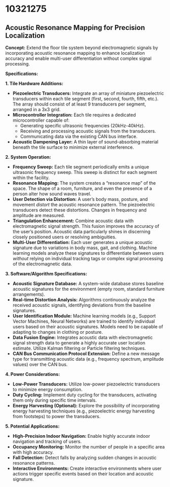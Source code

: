 # 10321275

## Acoustic Resonance Mapping for Precision Localization

**Concept:** Extend the floor tile system beyond electromagnetic signals by incorporating acoustic resonance mapping to enhance localization accuracy and enable multi-user differentiation without complex signal processing.

**Specifications:**

**1. Tile Hardware Additions:**

*   **Piezoelectric Transducers:** Integrate an array of miniature piezoelectric transducers within each tile segment (first, second, fourth, fifth, etc.).  The array should consist of at least 9 transducers per segment, arranged in a 3x3 grid.
*   **Microcontroller Integration:** Each tile requires a dedicated microcontroller capable of:
    *   Generating specific ultrasonic frequencies (20kHz-40kHz).
    *   Receiving and processing acoustic signals from the transducers.
    *   Communicating data via the existing CAN bus interface.
*   **Acoustic Dampening Layer:**  A thin layer of sound-absorbing material beneath the tile surface to minimize external interference.

**2. System Operation:**

*   **Frequency Sweep:** Each tile segment periodically emits a unique ultrasonic frequency sweep. This sweep is distinct for each segment within the facility.
*   **Resonance Mapping:**  The system creates a “resonance map” of the space.  The shape of a room, furniture, and even the presence of a person alter how sound waves travel.
*   **User Detection via Distortion:** A user’s body mass, posture, and movement *distort* the acoustic resonance pattern. The piezoelectric transducers detect these distortions.  Changes in frequency and amplitude are measured.
*   **Triangulation Enhancement:** Combine acoustic data with electromagnetic signal strength. This fusion improves the accuracy of the user’s position.  Acoustic data particularly shines in discerning closely positioned users or resolving ambiguities.
*   **Multi-User Differentiation:**  Each user generates a unique acoustic signature due to variations in body mass, gait, and clothing. Machine learning models analyze these signatures to differentiate between users *without* relying on individual tracking tags or complex signal processing of the electromagnetic data.

**3. Software/Algorithm Specifications:**

*   **Acoustic Signature Database:**  A system-wide database stores baseline acoustic signatures for the environment (empty room, standard furniture arrangements).
*   **Real-time Distortion Analysis:** Algorithms continuously analyze the received acoustic signals, identifying deviations from the baseline signatures.
*   **User Identification Module:** Machine learning models (e.g., Support Vector Machines, Neural Networks) are trained to identify individual users based on their acoustic signatures.  Models need to be capable of adapting to changes in clothing or posture.
*   **Data Fusion Engine:** Integrates acoustic data with electromagnetic signal strength data to generate a highly accurate user location estimate.  Utilize Kalman filtering or Particle filtering techniques.
*   **CAN Bus Communication Protocol Extension:** Define a new message type for transmitting acoustic data (e.g., frequency spectrum, amplitude values) over the CAN bus.

**4. Power Considerations:**

*   **Low-Power Transducers:** Utilize low-power piezoelectric transducers to minimize energy consumption.
*   **Duty Cycling:** Implement duty cycling for the transducers, activating them only during specific time intervals.
*   **Energy Harvesting (Optional):** Explore the possibility of incorporating energy harvesting techniques (e.g., piezoelectric energy harvesting from footsteps) to power the transducers.

**5. Potential Applications:**

*   **High-Precision Indoor Navigation:** Enable highly accurate indoor navigation and tracking of users.
*   **Occupancy Monitoring:**  Monitor the number of people in a specific area with high accuracy.
*   **Fall Detection:** Detect falls by analyzing sudden changes in acoustic resonance patterns.
*   **Interactive Environments:**  Create interactive environments where user actions trigger specific events based on their location and acoustic signature.
